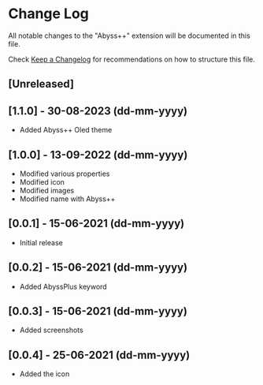 # Change Log

All notable changes to the "Abyss++" extension will be documented in this file.

Check [Keep a Changelog](http://keepachangelog.com/) for recommendations on how to structure this file.

## [Unreleased]

## [1.1.0] - 30-08-2023 (dd-mm-yyyy)
- Added Abyss++ Oled theme

## [1.0.0] - 13-09-2022 (dd-mm-yyyy)

- Modified various properties
- Modified icon
- Modified images
- Modified name with Abyss++

## [0.0.1] - 15-06-2021 (dd-mm-yyyy)

- Initial release

## [0.0.2] - 15-06-2021 (dd-mm-yyyy)

- Added AbyssPlus keyword

## [0.0.3] - 15-06-2021 (dd-mm-yyyy)

- Added screenshots

## [0.0.4] - 25-06-2021 (dd-mm-yyyy)

- Added the icon
